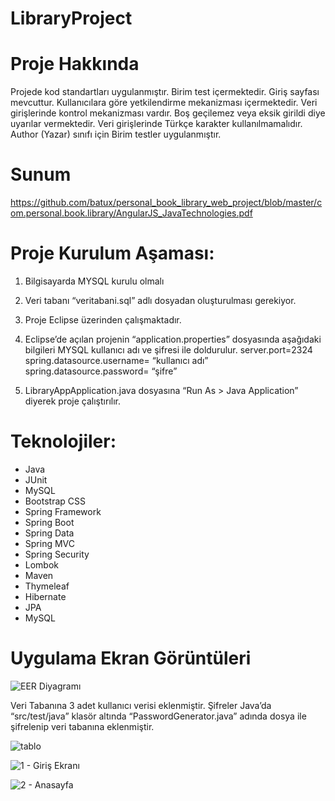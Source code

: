 # LibraryProject

# Proje Hakkında
Projede kod standartları uygulanmıştır. Birim test içermektedir. Giriş sayfası mevcuttur. Kullanıcılara göre yetkilendirme mekanizması içermektedir. Veri girişlerinde kontrol mekanizması vardır. Boş geçilemez veya eksik girildi diye uyarılar vermektedir. Veri girişlerinde Türkçe karakter kullanılmamalıdır. Author (Yazar) sınıfı için Birim testler uygulanmıştır.

# Sunum

https://github.com/batux/personal_book_library_web_project/blob/master/com.personal.book.library/AngularJS_JavaTechnologies.pdf


# Proje Kurulum Aşaması:
1.	Bilgisayarda MYSQL kurulu olmalı
2.	Veri tabanı “veritabani.sql” adlı dosyadan oluşturulması gerekiyor.
3.	Proje Eclipse üzerinden çalışmaktadır.
4.	Eclipse’de açılan projenin “application.properties” dosyasında aşağıdaki bilgileri MYSQL kullanıcı adı ve şifresi ile doldurulur.
      server.port=2324
      spring.datasource.username= “kullanıcı adı”
      spring.datasource.password= “şifre”
     
5.	LibraryAppApplication.java dosyasına “Run As > Java Application” diyerek proje çalıştırılır.




# Teknolojiler:

- Java
- JUnit
- MySQL
- Bootstrap CSS
- Spring Framework
- Spring Boot
- Spring Data
- Spring MVC
- Spring Security
- Lombok
- Maven
- Thymeleaf
- Hibernate
- JPA
- MySQL


# Uygulama Ekran Görüntüleri


![EER Diyagramı](https://user-images.githubusercontent.com/36698903/117201356-3b650100-adf5-11eb-8f97-fedd320266bb.png)

Veri Tabanına 3 adet kullanıcı verisi eklenmiştir. Şifreler Java’da “src/test/java” klasör altında “PasswordGenerator.java” adında dosya ile şifrelenip veri tabanına eklenmiştir.

![tablo](https://user-images.githubusercontent.com/36698903/117201710-a1518880-adf5-11eb-96a9-46ed36a277ea.png)



![1 - Giriş Ekranı](https://user-images.githubusercontent.com/36698903/117201208-0e185300-adf5-11eb-80e1-e971b1ccd439.png)

![2 - Anasayfa](https://user-images.githubusercontent.com/36698903/117201220-13759d80-adf5-11eb-8594-658de120647d.png)


